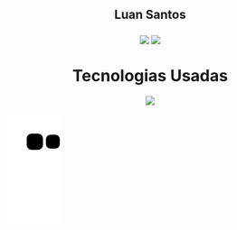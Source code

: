 ## <p align="center"> Luan Santos </p>
<div align="center">
  <img align="center" margin-bottom="30px" height="180em" src="https://github-readme-stats.vercel.app/api?username=Luan-Santos-Dev&show_icons=true&theme=great-gatsby&include_all_commits=true&count_private=true"/>
  <img align="center" height="180em" src="https://github-readme-stats.vercel.app/api/top-langs/?username=Luan-Santos-Dev&layout=compact&langs_count=16&theme=great-gatsby"/>
</div>
 
<div align="center">
  <h1>Tecnologias Usadas</h1>
  <p align="center">
    <img src="https://skillicons.dev/icons?i=js,html,css,bootstrap,python">
  </p>
</div>

![Snake animation](https://github.com/Luan-Santos-Dev/Luan-Santos-Dev/blob/output/github-contribution-grid-snake.svg)
